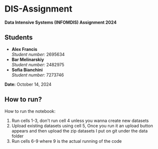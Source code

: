 # DIS-Assignment
**Data Intensive Systems (INFOMDIS) Assignment 2024**

## Students
- **Alex Francis**  
  *Student number:* 2695634  
- **Bar Melinarskiy**  
  *Student number:* 2482975  
- **Sofia Bianchini**  
  *Student number:* 7273746

**Date:** October 14, 2024

## How to run?
How to run the notebook:
1. Run cells 1-3, don't run cell 4 unless you wanna create new datasets
2. Upload existing datasets using cell 5, Once you run it an upload button appears and then upload the zip datasets I put on git under the data folder
3.  Run cells 6-9 where 9 is the actual running of the code
